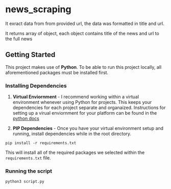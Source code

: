 # news_scraping

It exract data from from provided url, the data was formatted in title and url.

It returns array of object, each object contains title of the news and url to the full news


## Getting Started

This project makes use of **Python**. To be able to run this project locally, all aforementioned packages must be installed first.


### Installing Dependencies


1. **Virtual Enviornment** - I recommend working within a virtual environment whenever using Python for projects. This keeps your dependencies for each project separate and organaized. Instructions for setting up a virual enviornment for your platform can be found in the [python docs](https://packaging.python.org/guides/installing-using-pip-and-virtual-environments/)

2. **PIP Dependencies** - Once you have your virtual environment setup and running, install dependencies while in the root directory.
```
pip install -r requirements.txt
```
This will install all of the required packages we selected within the `requirements.txt` file.


### Running the script
```
python3 script.py
```
